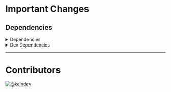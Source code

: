 # Important Changes

## Dependencies

<details>
<summary>Dependencies</summary>

- Changed **[stdout-update](https://www.npmjs.com/package/stdout-update)** from `^3.0.1` to `^3.0.2`

</details>

<details>
<summary>Dev Dependencies</summary>

- Changed **[@tagproject/ts-package-shared-config](https://www.npmjs.com/package/@tagproject/ts-package-shared-config)** from `^6.4.0` to `^6.4.1`
- Changed **[@types/node](https://www.npmjs.com/package/@types/node)** from `^17.0.7` to `^17.0.8`
- Changed **[@typescript-eslint/eslint-plugin](https://www.npmjs.com/package/@typescript-eslint/eslint-plugin)** from `^5.9.0` to `^5.9.1`
- Changed **[@typescript-eslint/parser](https://www.npmjs.com/package/@typescript-eslint/parser)** from `^5.9.0` to `^5.9.1`
- Changed **[cspell](https://www.npmjs.com/package/cspell)** from `^5.14.0` to `^5.15.2`
- Changed **[eslint](https://www.npmjs.com/package/eslint)** from `^8.6.0` to `^8.7.0`
- Changed **[eslint-plugin-jest](https://www.npmjs.com/package/eslint-plugin-jest)** from `^25.3.4` to `^25.7.0`
- Changed **[figma-portal](https://www.npmjs.com/package/figma-portal)** from `^0.10.0` to `^0.10.2`
- Changed **[ghinfo](https://www.npmjs.com/package/ghinfo)** from `^3.0.0` to `^3.0.2`
- Changed **[jest](https://www.npmjs.com/package/jest)** from `^27.4.5` to `^27.4.7`
- Changed **[ts-jest](https://www.npmjs.com/package/ts-jest)** from `^27.1.2` to `^27.1.3`
- Bumped **[changelog-guru](https://www.npmjs.com/package/changelog-guru)** from `^3.0.2` to `^4.0.1`

</details>

---

# Contributors

[![@keindev](https://avatars.githubusercontent.com/u/4527292?v=4&s=40)](https://github.com/keindev)
